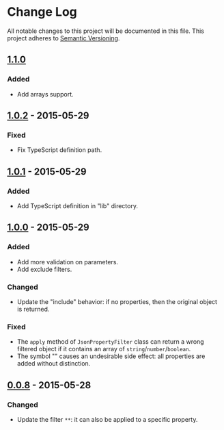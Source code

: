 # Change Log
All notable changes to this project will be documented in this file.
This project adheres to [Semantic Versioning](http://semver.org/).

## [1.1.0]
### Added
- Add arrays support.

## [1.0.2] - 2015-05-29
### Fixed
- Fix TypeScript definition path.

## [1.0.1] - 2015-05-29
### Added
- Add TypeScript definition in "lib" directory.

## [1.0.0] - 2015-05-29
### Added
- Add more validation on parameters.
- Add exclude filters.

### Changed
- Update the "include" behavior: if no properties, then the original object is returned.

### Fixed
- The `apply` method of `JsonPropertyFilter` class can return a wrong filtered object if it contains an array of `string`/`number`/`boolean`.
- The symbol "" causes an undesirable side effect: all properties are added without distinction.

## [0.0.8] - 2015-05-28
### Changed
- Update the filter `**`: it can also be applied to a specific property.

[1.1.0]: https://github.com/cyrilschumacher/json-property-filter/compare/1.0.2...1.1.0
[1.0.2]: https://github.com/cyrilschumacher/json-property-filter/compare/1.0.1...1.0.2
[1.0.1]: https://github.com/cyrilschumacher/json-property-filter/compare/1.0.0...1.0.1
[1.0.0]: https://github.com/cyrilschumacher/json-property-filter/compare/0.0.8...1.0.0
[0.0.8]: https://github.com/cyrilschumacher/json-property-filter/compare/0.0.6...0.0.8
